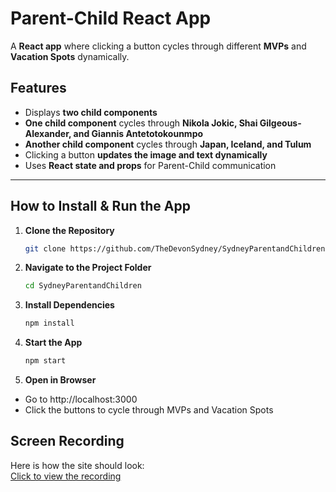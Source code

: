 # Parent-Child React App

A **React app** where clicking a button cycles through different **MVPs** and **Vacation Spots** dynamically.

##  Features
 - Displays **two child components**  
 - **One child component** cycles through **Nikola Jokic, Shai Gilgeous-Alexander, and Giannis Antetotokounmpo**  
 - **Another child component** cycles through **Japan, Iceland, and Tulum**  
 - Clicking a button **updates the image and text dynamically**  
 - Uses **React state and props** for Parent-Child communication  

---

##  **How to Install & Run the App**

1. **Clone the Repository**  
   ```sh
   git clone https://github.com/TheDevonSydney/SydneyParentandChildren.git

2. **Navigate to the Project Folder**  
   ```sh
   cd SydneyParentandChildren

3. **Install Dependencies**  
   ```sh
   npm install

4. **Start the App**  
   ```sh
   npm start

5. **Open in Browser**  
- Go to http://localhost:3000
- Click the buttons to cycle through MVPs and Vacation Spots  

## Screen Recording

Here is how the site should look:  
[Click to view the recording](ParentChildrRecord.mp4)
